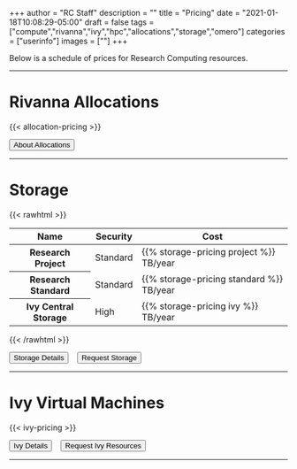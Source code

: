 +++
author = "RC Staff"
description = ""
title = "Pricing"
date = "2021-01-18T10:08:29-05:00"
draft = false
tags = ["compute","rivanna","ivy","hpc","allocations","storage","omero"]
categories = ["userinfo"]
images = [""]
+++

<p class=lead>Below is a schedule of prices for Research Computing resources.</p>

- - -

# Rivanna Allocations

{{< allocation-pricing >}}

[<button class="btn btn-primary btn-sm">About Allocations</button>](/userinfo/rivanna/allocations/)

- - -

# Storage
{{< rawhtml >}}
<table class="table">
  <thead>
    <tr>
      <th scope="col">Name</th>
      <th scope="col">Security</th>
      <th scope="col">Cost</th>
    </tr>
  </thead>
  <tbody>
    <tr>
      <th scope="row">Research Project</th>
      <td>Standard</td>
      <td>{{% storage-pricing project %}} TB/year</td>
    </tr>
    <tr>
      <th scope="row">Research Standard</th>
      <td>Standard</td>
      <td>{{% storage-pricing standard %}} TB/year</td>
    </tr>
    <!--
    <tr>
      <th scope="row">ZFS</th>
      <td>Standard</td>
      <td>{{% storage-pricing zfs %}} TB/year</td>
    </tr>
    -->
    <tr>
      <th scope="row">Ivy Central Storage</th>
      <td>High</td>
      <td>{{% storage-pricing ivy %}} TB/year</td>
    </tr>
    <!--
    <tr>
      <th scope="row">Ivy NAS Storage</th>
      <td>High</td>
      <td>{{% storage-pricing project %}} TB/year</td>
    </tr>
    -->
  </tbody>
</table>
{{< /rawhtml >}}

[<button class="btn btn-primary btn-sm">Storage Details</button>](/userinfo/storage/)  &nbsp;&nbsp; [<button class="btn btn-primary btn-sm">Request Storage</button>](/form/storage/)

- - -

# Ivy Virtual Machines

{{< ivy-pricing >}}

[<button class="btn btn-primary btn-sm">Ivy Details</button>](/userinfo/ivy/overview) &nbsp;&nbsp; [<button class="btn btn-primary btn-sm">Request Ivy Resources</button>](https://services.rc.virginia.edu/)

- - -

<!--
# Skyline Virtual Machines

{{< skyline-pricing >}}

[<button class="btn btn-primary btn-sm">Request Skyline VM</button>](/form/skyline/)

- - - 
-->

<!--
# OMERO Image Database Service

{{< rawhtml >}}
<table class="table">
  <thead>
    <tr>
      <th>Name</th>
      <th>Security</th>
      <th>Cost</th>
    </tr>
  </thead>
  <tbody>
    <tr>
      <th scope="row">OMERO Storage</th>
      <td>Standard</td>
      <td>{{% storage-pricing omero %}} / TB per year</td>
    </tr>
  </tbody>
</table>  
{{< /rawhtml >}}

[<button class="btn btn-primary btn-sm">About OMERO</button>](/userinfo/omero/overview/) &nbsp;&nbsp; [<button class="btn btn-primary btn-sm">Request OMERO Access</button>](/form/omero/)

- - -
-->
